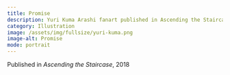 ```yaml
---
title: Promise
description: Yuri Kuma Arashi fanart published in Ascending the Staircase, 2018
category: Illustration
image: /assets/img/fullsize/yuri-kuma.png
image-alt: Promise
mode: portrait
---
```


Published in *Ascending the Staircase*, 2018